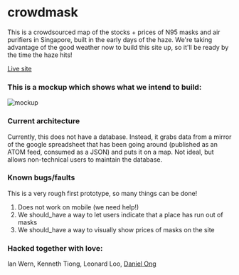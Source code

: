 crowdmask
=========

This is a crowdsourced map of the stocks + prices of N95 masks and air purifiers in Singapore, built in the early days of the haze. We're taking advantage of the good weather now to build this site up, so it'll be ready by the time the haze hits!

[Live site](http://crowdmask.eidus.org) 

### This is a mockup which shows what we intend to build:

![mockup](https://raw.github.com/eidus/crowdhaze/master/n95_finder.png)


### Current architecture

Currently, this does not have a database. Instead, it grabs data from a mirror of the google spreadsheet that has been going around (published as an ATOM feed, consumed as a JSON) and puts it on a map. Not ideal, but allows non-technical users to maintain the database.

### Known bugs/faults

This is a very rough first prototype, so many things can be done!

1. Does not work on mobile (we need help!)
2. We should_have a way to let users indicate that a place has run out of masks
3. We should_have a way to visually show prices of masks on the site

### Hacked together with love:

Ian Wern, Kenneth Tiong, Leonard Loo, [Daniel Ong](http://www.eidus.org)


